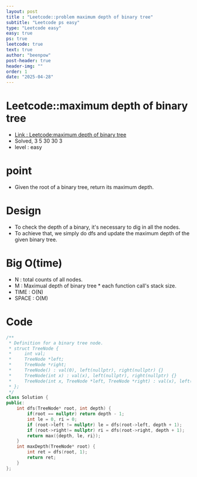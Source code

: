 ```yaml
---
layout: post
title : "Leetcode::problem maximum depth of binary tree"
subtitle: "Leetcode ps easy"
type: "Leetcode easy"
easy: true
ps: true
leetcode: true
text: true
author: "beenpow"
post-header: true
header-img: ""
order: 1
date: "2025-04-28"
---
```


# Leetcode::maximum depth of binary tree
- [Link : Leetcode:maximum depth of binary tree](https://leetcode.com/problems/maximum-depth-of-binary-tree/description/)
- Solved, 3 5 30 30 3
- level : easy

# point
- Given the root of a binary tree, return its maximum depth.

# Design
- To check the depth of a binary, it's necessary to dig in all the nodes.
- To achieve that, we simply do dfs and update the maximum depth of the given binary tree.

# Big O(time)
- N : total counts of all nodes.
- M : Maximual depth of binary tree * each function call's stack size.
- TIME : O(N)
- SPACE : O(M)

# Code

```cpp
/**
 * Definition for a binary tree node.
 * struct TreeNode {
 *     int val;
 *     TreeNode *left;
 *     TreeNode *right;
 *     TreeNode() : val(0), left(nullptr), right(nullptr) {}
 *     TreeNode(int x) : val(x), left(nullptr), right(nullptr) {}
 *     TreeNode(int x, TreeNode *left, TreeNode *right) : val(x), left(left), right(right) {}
 * };
 */
class Solution {
public:
    int dfs(TreeNode* root, int depth) {
        if(root == nullptr) return depth - 1;
        int le = 0, ri = 0;
        if (root->left != nullptr) le = dfs(root->left, depth + 1);
        if (root->right!= nullptr) ri = dfs(root->right, depth + 1);
        return max({depth, le, ri});
    }
    int maxDepth(TreeNode* root) {
        int ret = dfs(root, 1);
        return ret;
    }
};
```